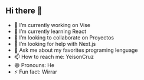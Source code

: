 ## Hi there 👋

- 🔭 I’m currently working on Vise
- 🌱 I’m currently learning React
- 👯 I’m looking to collaborate on Proyectos
- 🤔 I’m looking for help with Next.js
- 💬 Ask me about my favorites programing lenguage
- 📫 How to reach me: YeisonCruz
- 😄 Pronouns: He
- ⚡ Fun fact: Wirrar